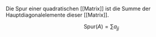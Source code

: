 Die Spur einer quadratischen [[Matrix]] ist die Summe der Hauptdiagonalelemente dieser [[Matrix]].

$$\text{Spur}(A)=\sum_{}a_{jj}$$